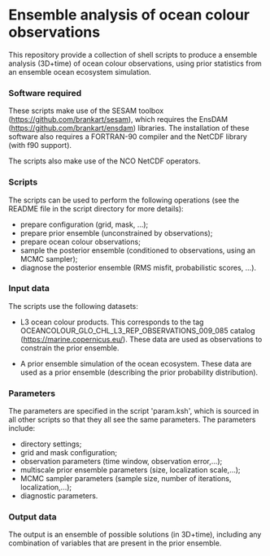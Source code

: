 # Ensemble analysis of ocean colour observations

This repository provide a collection of shell scripts to produce a ensemble analysis (3D+time)
of ocean colour observations, using prior statistics from an ensemble ocean ecosystem simulation.

### Software required

These scripts make use of the SESAM toolbox (https://github.com/brankart/sesam),
which requires the EnsDAM (https://github.com/brankart/ensdam) libraries.
The installation of these software also requires
a FORTRAN-90 compiler and the NetCDF library (with f90 support).

The scripts also make use of the NCO NetCDF operators.

### Scripts

The scripts can be used to perform the following operations
(see the README file in the script directory for more details):
 * prepare configuration (grid, mask, ...);
 * prepare prior ensemble (unconstrained by observations);
 * prepare ocean colour observations;
 * sample the posterior ensemble (conditioned to observations, using an MCMC sampler);
 * diagnose the posterior ensemble (RMS misfit, probabilistic scores, ...).

### Input data

The scripts use the following datasets:

* L3 ocean colour products. This corresponds to the tag OCEANCOLOUR\_GLO\_CHL\_L3\_REP\_OBSERVATIONS\_009\_085 catalog (https://marine.copernicus.eu/). These data are used as observations to constrain the prior ensemble.

* A prior ensemble simulation of the ocean ecosystem. These data are used as a prior ensemble (describing the prior probability distribution).

### Parameters

The parameters are specified in the script 'param.ksh', which is sourced in all other scripts so that they all see the same parameters. The parameters include:
 * directory settings;
 * grid and mask configuration;
 * observation parameters (time window, observation error,...);
 * multiscale prior ensemble parameters (size, localization scale,...);
 * MCMC sampler parameters (sample size, number of iterations, localization,...);
 * diagnostic parameters.

### Output data

The output is an ensemble of possible solutions (in 3D+time), including any combination of variables that are present in the prior ensemble.
